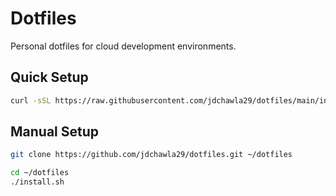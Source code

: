 # Dotfiles

Personal dotfiles for cloud development environments.

## Quick Setup

```bash
curl -sSL https://raw.githubusercontent.com/jdchawla29/dotfiles/main/install.sh | bash
```

## Manual Setup

```bash
git clone https://github.com/jdchawla29/dotfiles.git ~/dotfiles
```

```bash
cd ~/dotfiles
./install.sh
```
